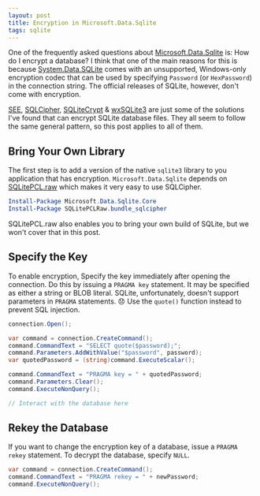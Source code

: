 ```yaml
---
layout: post
title: Encryption in Microsoft.Data.Sqlite
tags: sqlite
---
```


One of the frequently asked questions about [Microsoft.Data.Sqlite][1] is: How do I encrypt a database? I think that one
of the main reasons for this is because [System.Data.SQLite][2] comes with an unsupported, Windows-only encryption codec
that can be used by specifying `Password` (or `HexPassword`) in the connection string. The official releases of SQLite,
however, don't come with encryption.

[SEE][3], [SQLCipher][4], [SQLiteCrypt][5] & [wxSQLite3][6] are just some of the solutions I've found that can encrypt
SQLite database files. They all seem to follow the same general pattern, so this post applies to all of them.

Bring Your Own Library
----------------------
The first step is to add a version of the native `sqlite3` library to you application that has encryption.
`Microsoft.Data.Sqlite` depends on [SQLitePCL.raw][7] which makes it very easy to use SQLCipher.

```powershell
Install-Package Microsoft.Data.Sqlite.Core
Install-Package SQLitePCLRaw.bundle_sqlcipher
```

SQLitePCL.raw also enables you to bring your own build of SQLite, but we won't cover that in this post.

Specify the Key
---------------
To enable encryption, Specify the key immediately after opening the connection. Do this by issuing a `PRAGMA key`
statement. It may be specified as either a string or BLOB literal. SQLite, unfortunately, doesn't support parameters in
`PRAGMA` statements. :disappointed: Use the `quote()` function instead to prevent SQL injection.

```csharp
connection.Open();

var command = connection.CreateCommand();
command.CommandText = "SELECT quote($password);";
command.Parameters.AddWithValue("$password", password);
var quotedPassword = (string)command.ExecuteScalar();

command.CommandText = "PRAGMA key = " + quotedPassword;
command.Parameters.Clear();
command.ExecuteNonQuery();

// Interact with the database here
```

Rekey the Database
------------------
If you want to change the encryption key of a database, issue a `PRAGMA rekey` statement. To decrypt the database,
specify `NULL`.

```csharp
var command = connection.CreateCommand();
command.CommandText = "PRAGMA rekey = " + newPassword;
command.ExecuteNonQuery();
```

  [1]: https://github.com/aspnet/Microsoft.Data.Sqlite
  [2]: http://system.data.sqlite.org/index.html/doc/trunk/www/index.wiki
  [3]: http://www.hwaci.com/sw/sqlite/see.html
  [4]: https://www.zetetic.net/sqlcipher/
  [5]: http://sqlite-crypt.com/index.htm
  [6]: https://github.com/utelle/wxsqlite3
  [7]: https://github.com/ericsink/SQLitePCL.raw
